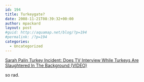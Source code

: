 ```yaml
---
id: 194
title: Turkeygate?
date: 2008-11-21T08:39:32+00:00
author: mpackard
layout: post
#guid: http://aquamap.net/blog/?p=194
#permalink: /?p=194
categories:
  - Uncategorized
---
```

[Sarah Palin Turkey Incident: Does TV Interview While Turkeys Are Slaughtered In The Background (VIDEO)](http://www.huffingtonpost.com/2008/11/20/sarah-palin-holds-news-co_n_145375.html)

so rad.
